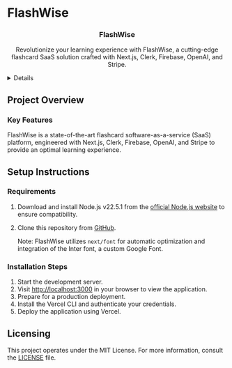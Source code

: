 # FlashWise

<!-- LICENSE FOR THE README TEMPLATE USED FROM https://github.com/othneildrew/Best-README-Template

MIT License

Copyright (c) 2021 Othneil Drew

Permission is hereby granted, free of charge, to any person obtaining a copy
of this software and associated documentation files (the "Software"), to deal
in the Software without restriction, including without limitation the rights
to use, copy, modify, merge, publish, distribute, sublicense, and/or sell
copies of the Software, and to permit persons to whom the Software is
furnished to do so, subject to the following conditions:

The above copyright notice and this permission notice shall be included in all
copies or substantial portions of the Software.

THE SOFTWARE IS PROVIDED "AS IS", WITHOUT WARRANTY OF ANY KIND, EXPRESS OR
IMPLIED, INCLUDING BUT NOT LIMITED TO THE WARRANTIES OF MERCHANTABILITY,
FITNESS FOR A PARTICULAR PURPOSE AND NONINFRINGEMENT. IN NO EVENT SHALL THE
AUTHORS OR COPYRIGHT HOLDERS BE LIABLE FOR ANY CLAIM, DAMAGES OR OTHER
LIABILITY, WHETHER IN AN ACTION OF CONTRACT, TORT OR OTHERWISE, ARISING FROM,
OUT OF OR IN CONNECTION WITH THE SOFTWARE OR THE USE OR OTHER DEALINGS IN THE
SOFTWARE. -->

<!-- Improved compatibility of back to top link: See: https://github.com/othneildrew/Best-README-Template/pull/73 -->
<a name="readme-top"></a>
<!--
*** Thanks for checking out the Best-README-Template. If you have a suggestion
*** that would make this better, please fork the repo and create a pull request
*** or simply open an issue with the tag "enhancement".
*** Don't forget to give the project a star!
*** Thanks again! Now go create something AMAZING! :D
-->

  <h3 align="center">FlashWise</h3>

  <p align="center">
    Revolutionize your learning experience with FlashWise, a cutting-edge flashcard SaaS solution crafted with Next.js, Clerk, Firebase, OpenAI, and Stripe.
    <br />
</div>

<!-- TABLE OF CONTENTS -->
<details>
  <ol>
    <li>
      <a href="#about-the-project">Project Overview</a>
      <ul>
        <li><a href="#features">Key Features</a></li>
        <li><a href="#authors">Creators</a></li>
      </ul>
    </li>
    <li>
      <a href="#getting-started">Setup Instructions</a>
      <ul>
        <li><a href="#prerequisites">Requirements</a></li>
        <li><a href="#installation">Installation Steps</a></li>
      </ul>
    </li>
    <li><a href="#license">Licensing</a></li>
  </ol>
</details>

<!-- ABOUT THE PROJECT -->
## Project Overview

### Key Features
FlashWise is a state-of-the-art flashcard software-as-a-service (SaaS) platform, engineered with Next.js, Clerk, Firebase, OpenAI, and Stripe to provide an optimal learning experience. 

<!-- GETTING STARTED -->
## Setup Instructions

### Requirements

1. Download and install Node.js v22.5.1 from the [official Node.js website](https://nodejs.org/en) to ensure compatibility.
2. Clone this repository from [GitHub](https://github.com/HeadStarterTeam2024/flashcard-saas).

   Note: FlashWise utilizes `next/font` for automatic optimization and integration of the Inter font, a custom Google Font.

### Installation Steps

1. Start the development server.
2. Visit [http://localhost:3000](http://localhost:3000) in your browser to view the application.
3. Prepare for a production deployment.
4. Install the Vercel CLI and authenticate your credentials.
5. Deploy the application using Vercel.

<!-- LICENSE -->
## Licensing

This project operates under the MIT License. For more information, consult the [LICENSE](LICENSE) file.
